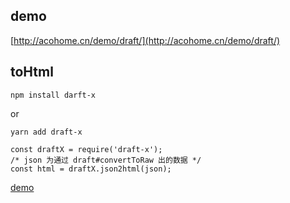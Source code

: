 ## demo

[http://acohome.cn/demo/draft/](http://acohome.cn/demo/draft/)

## toHtml

```
npm install darft-x
```

or

```
yarn add draft-x
```

```
const draftX = require('draft-x');
/* json 为通过 draft#convertToRaw 出的数据 */
const html = draftX.json2html(json);
```

[demo](https://github.com/acccco/draft-x/tree/master/example/toHtml/index.js)
